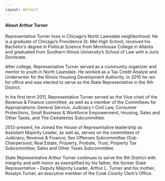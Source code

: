 ```yaml
---
layout: default
---
```


#### About Arthur Turner

Representative Turner lives in Chicago’s North Lawndale neighborhood. He is a graduate of Chicago’s Providence St. Mel High School, received his Bachelor’s degree in Political Science from Morehouse College in Atlanta and graduated from Southern Illinois University’s School of Law with a Juris Doctorate.

After college, Representative Turner served as a community organizer and mentor to youth in North Lawndale. He worked as a Tax Credit Analyst and Underwriter for the Illinois Housing Development Authority. In 2010 he ran for office and was elected to serve as the State Representative in the 9th District.

In his first term 2011, Representative Turner served as the Vice-chair of the Revenue & Finance committee, as well as a member of the Committees for Appropriations-General Service, Judiciary I-Civil Law, Consumer Protections, Small Business & Workforce Empowerment, Housing, Sales and Other Taxes, and The Cemeteries Subcommittee.

2012-present, he Joined the House of Representative leadership as Assistant Majority Leader, as well as, serves on the committees of Judiciary; Revenue & Finance; Sex Offenses Subcommittee (Sub-Chairperson); Real Estate, Property, Probate, Trust; Property Tax Subcommittee; Sales and Other Taxes Subcommittee.

State Representative Arthur Turner continues to serve the 9th District with integrity and with honor as exemplified by his father, the former State Representative – Deputy Majority Leader, Arthur L. Turner and his mother, Rosalyn Turner, an executive member of the Cook County Clerk’s Office.
